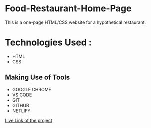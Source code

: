 # Food-Restaurant-Home-Page

This is a one-page HTML/CSS website for a hypothetical restaurant.

# Technologies Used :

-   HTML
-   CSS

## Making Use of Tools

-   GOOGLE CHROME
-   VS CODE
-   GIT
-   GITHUB
-   NETLIFY


[Live Link of the project](https://bhuvan2002.github.io/Food-Restaurent-Home-Page/)
